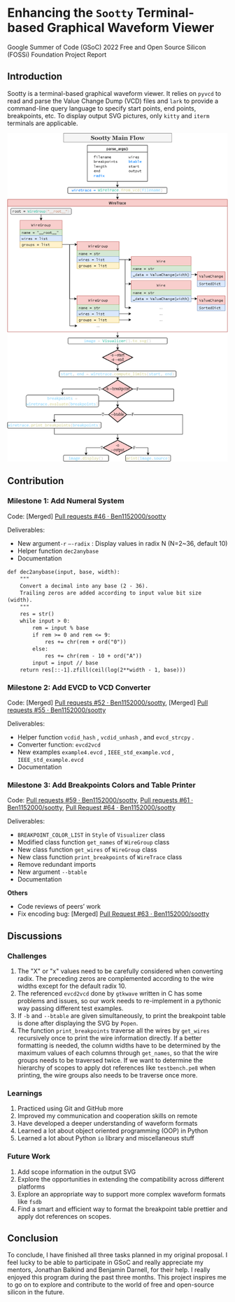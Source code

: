 # Enhancing the `Sootty` Terminal-based Graphical Waveform Viewer

Google Summer of Code (GSoC) 2022 Free and Open Source Silicon (FOSSi) Foundation Project Report

## Introduction

Sootty is a terminal-based graphical waveform viewer. It relies on `pyvcd` to read and parse the Value Change Dump (VCD) files and `lark` to provide a command-line query language to specify start points, end points, breakpoints, etc. To display output SVG pictures, only `kitty` and `iterm` terminals are applicable.

![img](sootty-main.drawio.png)

## Contribution

### Milestone 1: **Add Numeral System**

Code: [Merged] [Pull requests #46 · Ben1152000/sootty](https://github.com/Ben1152000/sootty/pull/46)

Deliverables:

- New argument`-r` `—-radix` : Display values in radix N (N=2~36, default 10)
- Helper function `dec2anybase`
- Documentation

```
def dec2anybase(input, base, width):
    """
    Convert a decimal into any base (2 - 36).
    Trailing zeros are added according to input value bit size (width).
    """
    res = str()
    while input > 0:
        rem = input % base
        if rem >= 0 and rem <= 9:
            res += chr(rem + ord("0"))
        else:
            res += chr(rem - 10 + ord("A"))
        input = input // base
    return res[::-1].zfill(ceil(log(2**width - 1, base)))
```

### Milestone 2: Add EVCD to VCD Converter

Code: [Merged] [Pull requests #52 · Ben1152000/sootty](https://github.com/Ben1152000/sootty/pull/52), [Merged] [Pull requests #55 · Ben1152000/sootty](https://github.com/Ben1152000/sootty/pull/55)

Deliverables:

- Helper function `vcdid_hash` , `vcdid_unhash` , and `evcd_strcpy` .
- Converter function: `evcd2vcd`
- New examples `example4.evcd` , `IEEE_std_example.vcd` , `IEEE_std_example.evcd`
- Documentation

### Milestone 3: Add Breakpoints Colors and Table Printer

Code: [Pull requests #59 · Ben1152000/sootty](https://github.com/Ben1152000/sootty/pull/59), [Pull requests #61 · Ben1152000/sootty](https://github.com/Ben1152000/sootty/pull/61), [Pull Request #64 · Ben1152000/sootty](https://github.com/Ben1152000/sootty/pull/64)

Deliverables:

- `BREAKPOINT_COLOR_LIST` in `Style` of `Visualizer` class
- Modified class function `get_names` of `WireGroup` class
- New class function `get_wires` of `WireGroup` class
- New class function `print_breakpoints` of `WireTrace` class
- Remove redundant imports
- New argument `--btable`
- Documentation

**Others**

- Code reviews of peers’ work
- Fix encoding bug: [Merged] [Pull Request #63 · Ben1152000/sootty](https://github.com/Ben1152000/sootty/pull/63)

## Discussions

### Challenges

1. The "X" or "x" values need to be carefully considered when converting radix. The preceding zeros are complemented according to the wire widths except for the default radix 10.
2. The referenced `evcd2vcd` done by `gtkwave` written in C has some problems and issues, so our work needs to re-implement in a pythonic way passing different test examples.
3. If `-b` and `--btable` are given simultaneously, to print the breakpoint table is done after displaying the SVG by `Popen`.
4. The function `print_breakpoints` traverse all the wires by `get_wires` recursively once to print the wire information directly. If a better formatting is needed, the column widths have to be determined by the maximum values of each columns through `get_names`, so that the wire groups needs to be traversed twice. If we want to determine the hierarchy of scopes to apply dot references like `testbench.pe8` when printing, the wire groups also needs to be traverse once more.

### Learnings

1. Practiced using Git and GitHub more
2. Improved my communication and cooperation skills on remote
3. Have developed a deeper understanding of waveform formats
4. Learned a lot about object oriented programming (OOP) in Python
5. Learned a lot about Python `io` library and miscellaneous stuff

### Future Work 

1. Add scope information in the output SVG
2. Explore the opportunities in extending the compatibility across different platforms
3. Explore an appropriate way to support more complex waveform formats like `fsdb`
4. Find a smart and efficient way to format the breakpoint table prettier and apply dot references on scopes.

## Conclusion

To conclude, I have finished all three tasks planned in my original proposal. I feel lucky to be able to participate in GSoC and really appreciate my mentors, Jonathan Balkind and Benjamin Darnell, for their help. I really enjoyed this program during the past three months. This project inspires me to go on to explore and contribute to the world of free and open-source silicon in the future.
